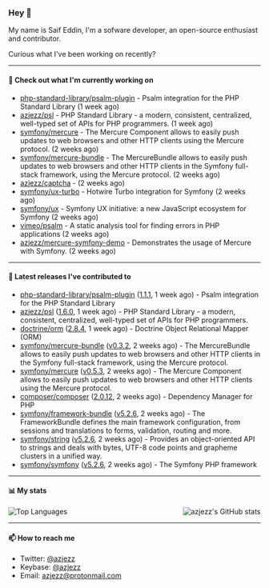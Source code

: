 ### Hey 👋

My name is Saif Eddin, I'm a sofware developer, an open-source enthusiast and contributor.

Curious what I've been working on recently?

---

#### 👷 Check out what I'm currently working on

- [php-standard-library/psalm-plugin](https://github.com/php-standard-library/psalm-plugin) - Psalm integration for the PHP Standard Library (1 week ago)
- [azjezz/psl](https://github.com/azjezz/psl) - PHP Standard Library - a modern, consistent, centralized, well-typed set of APIs for PHP programmers. (1 week ago)
- [symfony/mercure](https://github.com/symfony/mercure) - The Mercure Component allows to easily push updates to web browsers and other HTTP clients using the Mercure protocol. (2 weeks ago)
- [symfony/mercure-bundle](https://github.com/symfony/mercure-bundle) - The MercureBundle allows to easily push updates to web browsers and other HTTP clients in the Symfony full-stack framework, using the Mercure protocol. (2 weeks ago)
- [azjezz/captcha](https://github.com/azjezz/captcha) -  (2 weeks ago)
- [symfony/ux-turbo](https://github.com/symfony/ux-turbo) - Hotwire Turbo integration for Symfony (2 weeks ago)
- [symfony/ux](https://github.com/symfony/ux) - Symfony UX initiative: a new JavaScript ecosystem for Symfony (2 weeks ago)
- [vimeo/psalm](https://github.com/vimeo/psalm) - A static analysis tool for finding errors in PHP applications (2 weeks ago)
- [azjezz/mercure-symfony-demo](https://github.com/azjezz/mercure-symfony-demo) - Demonstrates the usage of Mercure with Symfony. (2 weeks ago)

---

#### 🔭 Latest releases I've contributed to

- [php-standard-library/psalm-plugin](https://github.com/php-standard-library/psalm-plugin) ([1.1.1](https://github.com/php-standard-library/psalm-plugin/releases/tag/1.1.1), 1 week ago) - Psalm integration for the PHP Standard Library
- [azjezz/psl](https://github.com/azjezz/psl) ([1.6.0](https://github.com/azjezz/psl/releases/tag/1.6.0), 1 week ago) - PHP Standard Library - a modern, consistent, centralized, well-typed set of APIs for PHP programmers.
- [doctrine/orm](https://github.com/doctrine/orm) ([2.8.4](https://github.com/doctrine/orm/releases/tag/2.8.4), 1 week ago) - Doctrine Object Relational Mapper (ORM)
- [symfony/mercure-bundle](https://github.com/symfony/mercure-bundle) ([v0.3.2](https://github.com/symfony/mercure-bundle/releases/tag/v0.3.2), 2 weeks ago) - The MercureBundle allows to easily push updates to web browsers and other HTTP clients in the Symfony full-stack framework, using the Mercure protocol.
- [symfony/mercure](https://github.com/symfony/mercure) ([v0.5.3](https://github.com/symfony/mercure/releases/tag/v0.5.3), 2 weeks ago) - The Mercure Component allows to easily push updates to web browsers and other HTTP clients using the Mercure protocol.
- [composer/composer](https://github.com/composer/composer) ([2.0.12](https://github.com/composer/composer/releases/tag/2.0.12), 2 weeks ago) - Dependency Manager for PHP
- [symfony/framework-bundle](https://github.com/symfony/framework-bundle) ([v5.2.6](https://github.com/symfony/framework-bundle/releases/tag/v5.2.6), 2 weeks ago) - The FrameworkBundle defines the main framework configuration, from sessions and translations to forms, validation, routing and more.
- [symfony/string](https://github.com/symfony/string) ([v5.2.6](https://github.com/symfony/string/releases/tag/v5.2.6), 2 weeks ago) - Provides an object-oriented API to strings and deals with bytes, UTF-8 code points and grapheme clusters in a unified way.
- [symfony/symfony](https://github.com/symfony/symfony) ([v5.2.6](https://github.com/symfony/symfony/releases/tag/v5.2.6), 2 weeks ago) - The Symfony PHP framework

---

#### 📊 My stats

<img align="right" alt="azjezz's GitHub stats" src="https://github-readme-stats.vercel.app/api?username=azjezz&count_private=1&show_icons=true&" />

![Top Languages](https://github-readme-stats.vercel.app/api/top-langs/?username=azjezz)

---

#### 📫 How to reach me

- Twitter: [@azjezz](https://twitter.com/azjezz)
- Keybase: [@azjezz](https://keybase.io/azjezz)
- Email: [azjezz@protonmail.com](mailto://azjezz@protonmail.com)
